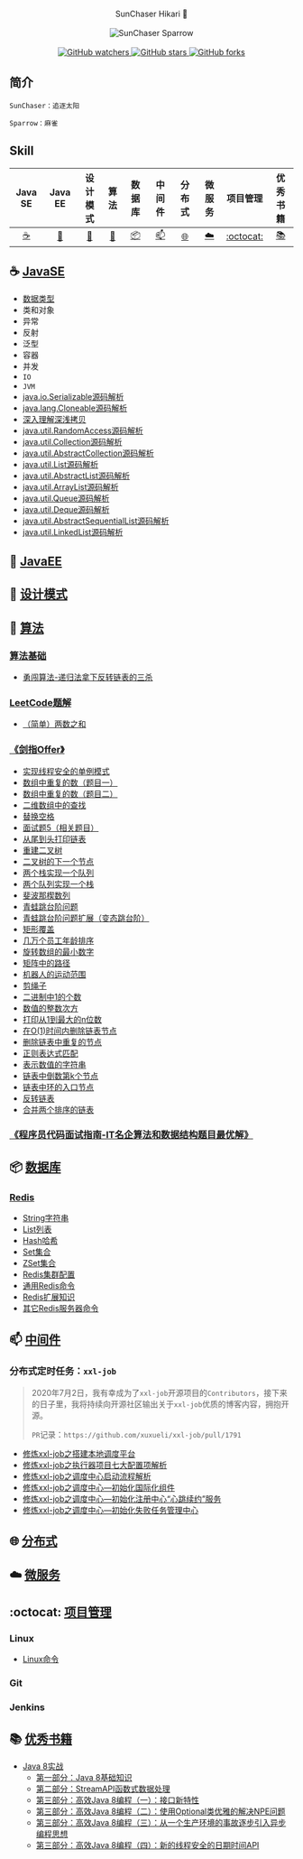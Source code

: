 <div align="center">
    <br />SunChaser Hikari 🌻<br /><br />
    <img alt="SunChaser Sparrow" src="https://img.shields.io/badge/SunChaser-Hikari-blueviolet?logo=Java&logoColor=violet" />
    <br /><br />
    <a title="sunchaser-sparrow watchers" target="_blank" href="https://github.com/sunchaser-lilu/sunchaser-sparrow/watchers">
        <img alt="GitHub watchers" src="https://img.shields.io/github/watchers/sunchaser-lilu/sunchaser-sparrow?color=%5D&logoColor=blueviolet&style=social" />
    </a>  
    <a title="sunchaser-sparrow stars" target="_blank" href="https://github.com/sunchaser-lilu/sunchaser-sparrow/stargazers">
        <img alt="GitHub stars" src="https://img.shields.io/github/stars/sunchaser-lilu/sunchaser-sparrow?color=%5D&logoColor=blueviolet&style=social" />
    </a>  
    <a title="sunchaser-sparrow forks" target="_blank" href="https://github.com/sunchaser-lilu/sunchaser-sparrow/network/members">
        <img alt="GitHub forks" src="https://img.shields.io/github/forks/sunchaser-lilu/sunchaser-sparrow?color=%5D&logoColor=blueviolet&style=social" />
    </a>
</div> 

## 简介

```
SunChaser：追逐太阳

Sparrow：麻雀
```

## Skill

| Java SE | Java EE | 设计模式 | 算法 | 数 据 库 | 中 间 件 | 分 布 式 | 微 服 务 | 项目管理 | 优秀书籍 |
| :--------: | :--------: | :--------: | :--------: | :--------: | :--------: | :--------: | :--------: | :--------: | :--------: |
| [:coffee:](#coffee-JavaSE) | [:baby_bottle:](#baby_bottle-JavaEE) | [:shell:](#shell-设计模式) | [:pencil:](#pencil-算法) | [:package:](#package-数据库) | [:mailbox:](#mailbox-中间件) | [:globe_with_meridians:](#globe_with_meridians-分布式) | [:cloud:](#cloud-微服务) | [:octocat:](#octocat-项目管理) | [:books:](#books-优秀书籍) |

## :coffee: [JavaSE](./java-se)
- [数据类型](./java-se/docs/数据类型.md)
- 类和对象
- 异常
- 反射
- 泛型
- 容器
- 并发
- `IO`
- `JVM`
- [java.io.Serializable源码解析](./java-se/docs/base/serializable.md)
- [java.lang.Cloneable源码解析](./java-se/docs/base/cloneable.md)
- [深入理解深浅拷贝](./java-se/docs/base/depth-shallow-copy.md)
- [java.util.RandomAccess源码解析](./java-se/docs/base/randomaccess.md)
- [java.util.Collection源码解析](./java-se/docs/base/collection.md)
- [java.util.AbstractCollection源码解析](./java-se/docs/base/abstract-collection.md)
- [java.util.List源码解析](./java-se/docs/base/list.md)
- [java.util.AbstractList源码解析](./java-se/docs/base/abstract-list.md)
- [java.util.ArrayList源码解析](./java-se/docs/base/arraylist.md)
- [java.util.Queue源码解析](./java-se/docs/base/queue.md)
- [java.util.Deque源码解析](./java-se/docs/base/deque.md)
- [java.util.AbstractSequentialList源码解析](./java-se/docs/base/abstract-sequential-list.md)
- [java.util.LinkedList源码解析](./java-se/docs/base/linkedlist.md)

## :baby_bottle: [JavaEE](./java-ee)

## :shell: [设计模式](./design-patterns)

## :pencil: [算法](./algorithm)

### [算法基础](./algorithm/algorithm-base/README.md)
- [勇闯算法-递归法拿下反转链表的三杀](./algorithm/algorithm-base/docs/勇闯算法-递归法拿下反转链表的三杀.md)

### [LeetCode题解](./algorithm/leetcode-problem-solution/README.md)
- [（简单）两数之和](./algorithm/leetcode-problem-solution/docs/（简单）两数之和.md)

### [《剑指Offer》](./algorithm/sword-finger-offer/README.md)
  - [实现线程安全的单例模式](./algorithm/sword-finger-offer/docs/实现线程安全的单例模式.md)
  - [数组中重复的数（题目一）](./algorithm/sword-finger-offer/docs/数组中重复的数（题目一）.md)
  - [数组中重复的数（题目二）](./algorithm/sword-finger-offer/docs/数组中重复的数（题目二）.md)
  - [二维数组中的查找](./algorithm/sword-finger-offer/docs/二维数组中的查找.md)
  - [替换空格](./algorithm/sword-finger-offer/docs/替换空格.md)
  - [面试题5（相关题目）](./algorithm/sword-finger-offer/docs/面试题5（相关题目）.md)
  - [从尾到头打印链表](./algorithm/sword-finger-offer/docs/从尾到头打印链表.md)
  - [重建二叉树](./algorithm/sword-finger-offer/docs/重建二叉树.md)
  - [二叉树的下一个节点](./algorithm/sword-finger-offer/docs/二叉树的下一个节点.md)
  - [两个栈实现一个队列](./algorithm/sword-finger-offer/docs/两个栈实现一个队列.md)
  - [两个队列实现一个栈](./algorithm/sword-finger-offer/docs/两个队列实现一个栈.md)
  - [斐波那楔数列](./algorithm/sword-finger-offer/docs/斐波那楔数列.md)
  - [青蛙跳台阶问题](./algorithm/sword-finger-offer/docs/青蛙跳台阶问题.md)
  - [青蛙跳台阶问题扩展（变态跳台阶）](./algorithm/sword-finger-offer/docs/青蛙跳台阶问题扩展（变态跳台阶）.md)
  - [矩形覆盖](./algorithm/sword-finger-offer/docs/矩形覆盖.md)
  - [几万个员工年龄排序](./algorithm/sword-finger-offer/docs/几万个员工年龄排序.md)
  - [旋转数组的最小数字](./algorithm/sword-finger-offer/docs/旋转数组的最小数字.md)
  - [矩阵中的路径](./algorithm/sword-finger-offer/docs/矩阵中的路径.md)
  - [机器人的运动范围](./algorithm/sword-finger-offer/docs/机器人的运动范围.md)
  - [剪绳子](./algorithm/sword-finger-offer/docs/剪绳子.md)
  - [二进制中1的个数](./algorithm/sword-finger-offer/docs/二进制中1的个数.md)
  - [数值的整数次方](./algorithm/sword-finger-offer/docs/数值的整数次方.md)
  - [打印从1到最大的n位数](./algorithm/sword-finger-offer/docs/打印从1到最大的n位数.md)
  - [在O(1)时间内删除链表节点](./algorithm/sword-finger-offer/docs/在O(1)时间内删除链表节点.md)
  - [删除链表中重复的节点](./algorithm/sword-finger-offer/docs/删除链表中重复的节点.md)
  - [正则表达式匹配](./algorithm/sword-finger-offer/docs/正则表达式匹配.md)
  - [表示数值的字符串](./algorithm/sword-finger-offer/docs/表示数值的字符串.md)
  - [链表中倒数第k个节点](./algorithm/sword-finger-offer/docs/链表中倒数第k个节点.md)
  - [链表中环的入口节点](./algorithm/sword-finger-offer/docs/链表中环的入口节点.md)
  - [反转链表](./algorithm/sword-finger-offer/docs/反转链表.md)
  - [合并两个排序的链表](./algorithm/sword-finger-offer/docs/合并两个排序的链表.md)

### [《程序员代码面试指南-IT名企算法和数据结构题目最优解》](./algorithm/coding-interview-guide/README.md)

## :package: [数据库](./database)

### [Redis](./database/Redis/README.md)

- [String字符串](./database/Redis/String字符串.md)
- [List列表](./database/Redis/List列表.md)
- [Hash哈希](./database/Redis/Hash哈希.md)
- [Set集合](./database/Redis/Set集合.md)
- [ZSet集合](./database/Redis/ZSet集合.md)
- [Redis集群配置](./database/Redis/Redis集群配置.md)
- [通用Redis命令](./database/Redis/通用Redis命令.md)
- [Redis扩展知识](./database/Redis/Redis扩展知识.md)
- [其它Redis服务器命令](./database/Redis/其它Redis服务器命令.md)

## :mailbox: [中间件](./middleware)

### 分布式定时任务：`xxl-job`

> 2020年7月2日，我有幸成为了`xxl-job`开源项目的`Contributors`，接下来的日子里，我将持续向开源社区输出关于`xxl-job`优质的博客内容，拥抱开源。
>
> `PR`记录：`https://github.com/xuxueli/xxl-job/pull/1791`

- [修炼xxl-job之搭建本地调度平台](./middleware/xxl-job-sample/docs/修炼xxl-job之搭建本地调度平台.md)
- [修炼xxl-job之执行器项目七大配置项解析](./middleware/xxl-job-sample/docs/修炼xxl-job之执行器项目七大配置项解析.md)
- [修炼xxl-job之调度中心启动流程解析](./middleware/xxl-job-sample/docs/修炼xxl-job之调度中心启动流程解析.md)
- [修炼xxl-job之调度中心—初始化国际化组件](./middleware/xxl-job-sample/docs/修炼xxl-job之调度中心—初始化国际化组件.md)
- [修炼xxl-job之调度中心—初始化注册中心“心跳续约”服务](./middleware/xxl-job-sample/docs/修炼xxl-job之调度中心—初始化注册中心“心跳续约”服务.md)
- [修炼xxl-job之调度中心—初始化失败任务管理中心](./middleware/xxl-job-sample/docs/修炼xxl-job之调度中心—初始化失败任务管理中心.md)

## :globe_with_meridians: [分布式](./distributed)

## :cloud: [微服务](./microservice)

## :octocat: [项目管理](./project-management)

### Linux
- [Linux命令](./project-management/Linux/Linux命令.md)

### Git

### Jenkins

## :books: [优秀书籍](./book-notes)

- [Java 8实战](./book-notes/java8-in-action/README.md)
  - [第一部分：Java 8基础知识](./book-notes/java8-in-action/notes/第一部分-基础知识.md)
  - [第二部分：StreamAPI函数式数据处理](./book-notes/java8-in-action/notes/第二部分-函数式数据处理.md)
  - [第三部分：高效Java 8编程（一）：接口新特性](./book-notes/java8-in-action/notes/第三部分-高效Java8编程（一）.md)
  - [第三部分：高效Java 8编程（二）：使用Optional类优雅的解决NPE问题](./book-notes/java8-in-action/notes/第三部分-高效Java8编程（二）.md)
  - [第三部分：高效Java 8编程（三）：从一个生产环境的事故逐步引入异步编程思想](./book-notes/java8-in-action/notes/第三部分-高效Java8编程（三）.md)
  - [第三部分：高效Java 8编程（四）：新的线程安全的日期时间API](./book-notes/java8-in-action/notes/第三部分-高效Java8编程（四）.md)